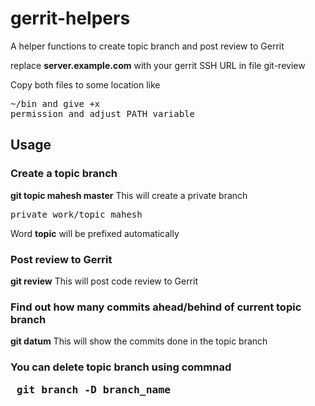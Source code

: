 # gerrit-helpers
A helper functions to create topic branch and post review to Gerrit

replace **server.example.com** with your gerrit SSH URL in file git-review

Copy both files to some location like <pre>~/bin and give +x permission and adjust PATH variable</pre>

## Usage

### Create a topic branch

**git topic mahesh master**
This will create a private branch <pre>private_work/topic_mahesh</pre>
Word **topic** will be prefixed automatically 



### Post review to Gerrit
**git review**
This will post code review to Gerrit


### Find out how many commits ahead/behind of current topic branch 
**git datum**
This will show the commits done in the topic branch


### You can delete topic branch using commnad <pre> git branch -D branch_name </pre>





